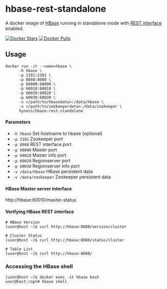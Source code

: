 # hbase-rest-standalone
A docker image of [HBase](https://hbase.apache.org/) running in standalone mode with [REST interface](https://hbase.apache.org/book.html#_rest) enabled.

[![Docker Stars](https://img.shields.io/docker/stars/hyness/hbase-rest-standalone.svg?style=flat-square)](https://hub.docker.com/r/hyness/spring-cloud-config-server)
[![Docker Pulls](https://img.shields.io/docker/pulls/hyness/hbase-rest-standalone.svg?style=flat-square)](https://hub.docker.com/r/hyness/spring-cloud-config-server)

## Usage
```
docker run -it --name=hbase \
      -h hbase \
      -p 2181:2181 \
      -p 8080:8080 \
      -p 60000:60000 \
      -p 60010:60010 \
      -p 60020:60020 \
      -p 60030:60030 \
      -v </path/to/hbasedata>:/data/hbase \
      -v </path/to/zookeeperdata>:/data/zookeeper \
      hyness/hbase-rest-standalone
```

#### Parameters
* `-h hbase` Set hostname to hbase (optional)
* `-p 2181` Zookeeper port
* `-p 8080` REST interface port
* `-p 60000` Master port
* `-p 60010` Master info port
* `-p 60020` Regionserver port
* `-p 60030` Regionserver info port
* `-v /data/hbase` HBase persistent data
* `-v /data/zookeeper` Zookeeper persistent data

#### HBase Master server interface
http://hbase:60010/master-status

#### Verifying HBase REST interface
```
# HBase Version
[user@host ~]$ curl http://hbase:8080/version/cluster

# Cluster Status
[user@host ~]$ curl http://hbase:8080/status/cluster

# Table List
[user@host ~]$ curl http://hbase:8080/
```
### Accessing the HBase shell
```
[user@host ~]$ docker exec -it hbase bash
user@host:/opt# hbase shell
```
